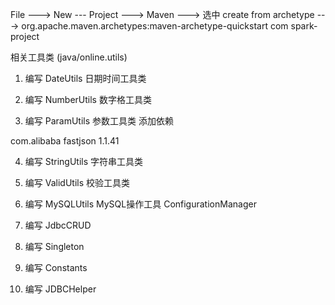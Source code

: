 File ---> New --- Project ---> Maven ---> 选中 create from archetype ---> org.apache.maven.archetypes:maven-archetype-quickstart
com
spark-project

相关工具类 (java/online.utils)

1. 编写 DateUtils 日期时间工具类

2. 编写 NumberUtils 数字格工具类

3. 编写 ParamUtils 参数工具类
添加依赖
<!-- fast json 依赖 -->
<dependency>
  <groupId>com.alibaba</groupId>
  <artifactId>fastjson</artifactId>
  <version>1.1.41</version>
</dependency>

4. 编写 StringUtils 字符串工具类

5. 编写 ValidUtils 校验工具类

6. 编写 MySQLUtils MySQL操作工具 ConfigurationManager

7. 编写 JdbcCRUD

8. 编写 Singleton

9. 编写 Constants

10. 编写 JDBCHelper
